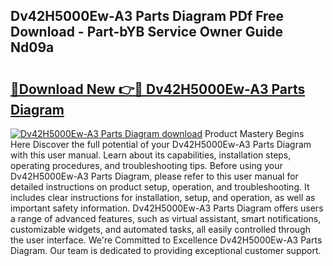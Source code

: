## Dv42H5000Ew-A3 Parts Diagram PDf Free Download - Part-bYB Service Owner Guide Nd09a

# <h2><a href="http://dfnjizj.blite.top/?on=Dv42H5000Ew-A3+Parts+Diagram">🔗Download New 👉🔴 Dv42H5000Ew-A3 Parts Diagram</a></h2>

[![Dv42H5000Ew-A3 Parts Diagram download](https://i.imgur.com/lujVjoI.png)](http://dfnjizj.blite.top/?on=Dv42H5000Ew-A3+Parts+Diagram)
Product Mastery Begins Here Discover the full potential of your Dv42H5000Ew-A3 Parts Diagram with this user manual. Learn about its capabilities, installation steps, operating procedures, and troubleshooting tips. Before using your Dv42H5000Ew-A3 Parts Diagram, please refer to this user manual for detailed instructions on product setup, operation, and troubleshooting. It includes clear instructions for installation, setup, and operation, as well as important safety information. Dv42H5000Ew-A3 Parts Diagram offers users a range of advanced features, such as virtual assistant, smart notifications, customizable widgets, and automated tasks, all easily controlled through the user interface. We're Committed to Excellence Dv42H5000Ew-A3 Parts Diagram. Our team is dedicated to providing exceptional customer support.
